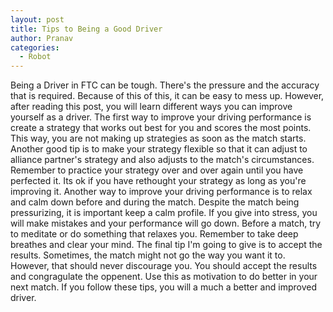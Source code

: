 ```yaml
---
layout: post
title: Tips to Being a Good Driver
author: Pranav
categories:
  - Robot
---
```

Being a Driver in FTC can be tough. There's the pressure and the accuracy that is required. Because of this of this, it can be easy to mess up. However, after reading this post, you will learn different ways you can improve yourself as a driver. The first way to improve your driving performance is create a strategy that works out best for you and scores the most points. This way, you are not making up strategies as soon as the match starts. Another good tip is to make your strategy flexible so that it can adjust to alliance partner's strategy and also adjusts to the match's circumstances. Remember to practice your strategy over and over again until you have perfected it. Its ok if you have rethought your strategy as long as you're improving it. Another way to improve your driving performance is to relax and calm down before and during the match. Despite the match being pressurizing, it is important keep a calm profile. If you give into stress, you will make mistakes and your performance will go down. Before a match, try to meditate or do something that relaxes you. Remember to take deep breathes and clear your mind. The final tip I'm going to give is to accept the results. Sometimes, the match might not go the way you want it to. However, that should never discourage you. You should accept the results and congragulate the oppenent. Use this as motivation to do better in your next match. If you follow these tips, you will a much a better and improved driver.